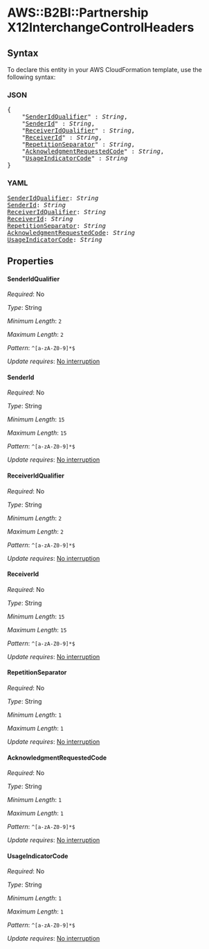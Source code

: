 # AWS::B2BI::Partnership X12InterchangeControlHeaders

## Syntax

To declare this entity in your AWS CloudFormation template, use the following syntax:

### JSON

<pre>
{
    "<a href="#senderidqualifier" title="SenderIdQualifier">SenderIdQualifier</a>" : <i>String</i>,
    "<a href="#senderid" title="SenderId">SenderId</a>" : <i>String</i>,
    "<a href="#receiveridqualifier" title="ReceiverIdQualifier">ReceiverIdQualifier</a>" : <i>String</i>,
    "<a href="#receiverid" title="ReceiverId">ReceiverId</a>" : <i>String</i>,
    "<a href="#repetitionseparator" title="RepetitionSeparator">RepetitionSeparator</a>" : <i>String</i>,
    "<a href="#acknowledgmentrequestedcode" title="AcknowledgmentRequestedCode">AcknowledgmentRequestedCode</a>" : <i>String</i>,
    "<a href="#usageindicatorcode" title="UsageIndicatorCode">UsageIndicatorCode</a>" : <i>String</i>
}
</pre>

### YAML

<pre>
<a href="#senderidqualifier" title="SenderIdQualifier">SenderIdQualifier</a>: <i>String</i>
<a href="#senderid" title="SenderId">SenderId</a>: <i>String</i>
<a href="#receiveridqualifier" title="ReceiverIdQualifier">ReceiverIdQualifier</a>: <i>String</i>
<a href="#receiverid" title="ReceiverId">ReceiverId</a>: <i>String</i>
<a href="#repetitionseparator" title="RepetitionSeparator">RepetitionSeparator</a>: <i>String</i>
<a href="#acknowledgmentrequestedcode" title="AcknowledgmentRequestedCode">AcknowledgmentRequestedCode</a>: <i>String</i>
<a href="#usageindicatorcode" title="UsageIndicatorCode">UsageIndicatorCode</a>: <i>String</i>
</pre>

## Properties

#### SenderIdQualifier

_Required_: No

_Type_: String

_Minimum Length_: <code>2</code>

_Maximum Length_: <code>2</code>

_Pattern_: <code>^[a-zA-Z0-9]*$</code>

_Update requires_: [No interruption](https://docs.aws.amazon.com/AWSCloudFormation/latest/UserGuide/using-cfn-updating-stacks-update-behaviors.html#update-no-interrupt)

#### SenderId

_Required_: No

_Type_: String

_Minimum Length_: <code>15</code>

_Maximum Length_: <code>15</code>

_Pattern_: <code>^[a-zA-Z0-9]*$</code>

_Update requires_: [No interruption](https://docs.aws.amazon.com/AWSCloudFormation/latest/UserGuide/using-cfn-updating-stacks-update-behaviors.html#update-no-interrupt)

#### ReceiverIdQualifier

_Required_: No

_Type_: String

_Minimum Length_: <code>2</code>

_Maximum Length_: <code>2</code>

_Pattern_: <code>^[a-zA-Z0-9]*$</code>

_Update requires_: [No interruption](https://docs.aws.amazon.com/AWSCloudFormation/latest/UserGuide/using-cfn-updating-stacks-update-behaviors.html#update-no-interrupt)

#### ReceiverId

_Required_: No

_Type_: String

_Minimum Length_: <code>15</code>

_Maximum Length_: <code>15</code>

_Pattern_: <code>^[a-zA-Z0-9]*$</code>

_Update requires_: [No interruption](https://docs.aws.amazon.com/AWSCloudFormation/latest/UserGuide/using-cfn-updating-stacks-update-behaviors.html#update-no-interrupt)

#### RepetitionSeparator

_Required_: No

_Type_: String

_Minimum Length_: <code>1</code>

_Maximum Length_: <code>1</code>

_Update requires_: [No interruption](https://docs.aws.amazon.com/AWSCloudFormation/latest/UserGuide/using-cfn-updating-stacks-update-behaviors.html#update-no-interrupt)

#### AcknowledgmentRequestedCode

_Required_: No

_Type_: String

_Minimum Length_: <code>1</code>

_Maximum Length_: <code>1</code>

_Pattern_: <code>^[a-zA-Z0-9]*$</code>

_Update requires_: [No interruption](https://docs.aws.amazon.com/AWSCloudFormation/latest/UserGuide/using-cfn-updating-stacks-update-behaviors.html#update-no-interrupt)

#### UsageIndicatorCode

_Required_: No

_Type_: String

_Minimum Length_: <code>1</code>

_Maximum Length_: <code>1</code>

_Pattern_: <code>^[a-zA-Z0-9]*$</code>

_Update requires_: [No interruption](https://docs.aws.amazon.com/AWSCloudFormation/latest/UserGuide/using-cfn-updating-stacks-update-behaviors.html#update-no-interrupt)

